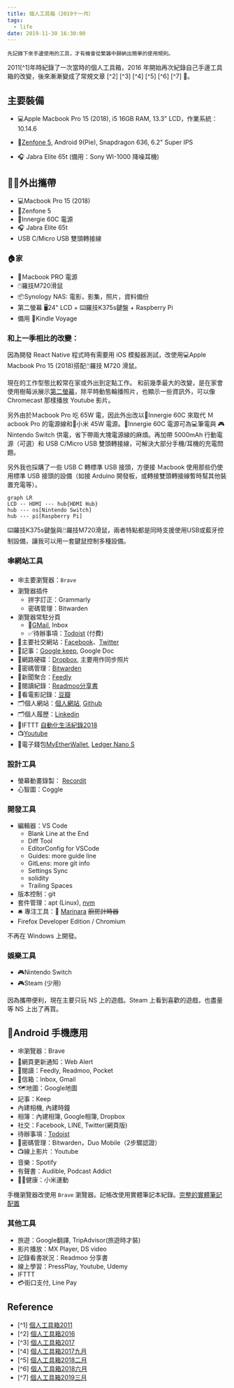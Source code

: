 ```yaml
---
title: 個人工具箱（2019十一月）
tags:
  - life
date: 2019-11-30 16:30:00
---
```


`先記錄下來手邊使用的工具，才有機會從繁雜中歸納出簡單的使用規則。`

2011[^1]年時紀錄了一次當時的個人工具箱，2016 年開始再次紀錄自己手邊工具箱的改變，後來漸漸變成了常規文章 [^2] [^3] [^4] [^5] [^6] [^7] 🤹。

## 主要裝備

* :computer:Apple Macbook Pro 15 (2018), i5 16GB RAM, 13.3" LCD，作業系統：10.14.6

* :iphone:[Zenfone 5](https://www.asus.com/tw/Phone/ZenFone-5-ZE620KL/Tech-Specs/), Android 9(Pie), Snapdragon 636, 6.2" Super IPS

* :headphones: Jabra Elite 65t (備用：Sony WI-1000 降噪耳機)


## :walking_man:外出攜帶

* :computer:Macbook Pro 15 (2018)
* :iphone:Zenfone 5
* :electric_plug:Innergie 60C 電源
* :headphones: Jabra Elite 65t
* USB C/Micro USB 雙頭轉接線

### :house:家

* :electric_plug:Ｍacbook PRO 電源
* :computer_mouse:羅技M720滑鼠
* :package:Synology NAS: 電影，影集，照片，資料備份
* 第二螢幕 :desktop_computer:24" LCD + :keyboard:羅技K375s鍵盤 + Raspberry Pi
* 備用 :orange_book:Kindle Voyage

### 和上一季相比的改變：

因為開發 React Native 程式時有需要用 iOS 模擬器測試，改使用:computer:Apple Macbook Pro 15 (2018)搭配:computer_mouse:羅技 M720 滑鼠。

現在的工作型態比較常在家或外出到定點工作。
和前幾季最大的改變，是在家會使用樹莓派展示[第二螢幕](https://blog.gasolin.idv.tw/2019/11/13/second-screen)，除平時動態輪播照片，也顯示一些資訊外，可以像 Chromecast 那樣播放 Youtube 影片。

另外由於Ｍacbook Pro 吃 65W 電，因此外出改以:electric_plug:Innergie 60C 來取代 Ｍacbook Pro 的電源線和:electric_plug:小米 45W 電源。:electric_plug:Innergie 60C 電源可為:computer:筆電與 🎮Nintendo Switch 供電，省下帶兩大塊電源線的麻煩。再加帶 5000mAh 行動電源（可選）和 USB C/Micro USB 雙頭轉接線，可解決大部分手機/耳機的充電問題。

另外我也採購了一些 USB C 轉標準 USB 接頭，方便接 Ｍacbook 使用那些仍使用標準 USB 接頭的設備（如接 Arduino 開發板，或轉接雙頭轉接線暫時幫其他裝置充電等）。

```mermaid
graph LR
LCD -- HDMI --- hub{HDMI Hub}
hub --- ns[Nintendo Switch]
hub --- pi[Raspberry Pi]
```

:keyboard:羅技K375s鍵盤與:computer_mouse:羅技M720滑鼠，兩者特點都是同時支援使用USB或藍牙控制設備，讓我可以用一套鍵鼠控制多種設備。

### :spider_web:網站工具

* :spider_web:主要瀏覽器：`Brave`
* 瀏覽器插件
  - 拼字訂正：Grammarly
  - 密碼管理：Bitwarden
* 瀏覽器常駐分頁
  - :email:[GMail](http://mail.google.com/), Inbox
  - ✅待辦事項：[Todoist](https://todoist.com/) (付費)
* :busts_in_silhouette:主要社交網站：[Facebook](http://www.facebook.com/)、[Twitter](https://twitter.com/gasolin)
* :memo:記事：[Google keep](http://keep.google.com/), Google Doc
* :floppy_disk:網路硬碟：[Dropbox](http://www.dropbox.com/), 主要用作同步照片
* 🔑密碼管理：[Bitwarden](https://www.bitwarden.com/)
* :newspaper:新聞聚合：[Feedly](https://feedly.com/)
* :blue_book:閱讀紀錄：[Readmoo分享書](https://share.readmoo.com/mooer/lifaicqb9/bookshelf/gasolin/read)
* :movie_camera:看電影記錄：[豆瓣](http://www.douban.com/)
* :card_index_dividers:個人網站：[個人網站](http://www.gasolin.idv.tw), [Github](https://github.com/gasolin/blog/)
* :card_index_dividers:個人履歷：[Linkedin](https://www.linkedin.com/in/fredglin/)
* :link:IFTTT [自動化生活紀錄2018](https://blog.gasolin.idv.tw/2018/01/26/personal-automation-in-2018/)
* :tv:[Youtube](https://www.youtube.com/)
* :purse:電子錢包[MyEtherWallet](https://www.myetherwallet.com/), [Ledger Nano S](https://blog.gasolin.idv.tw/2017/12/26/setup_ledger_nano_on_linux/)


### 設計工具

* 螢幕動畫錄製： [Recordit](http://www.recordit.co/)
* 心智圖：Coggle

### 開發工具

* 編輯器：VS Code
  - Blank Line at the End
  - Diff Tool
  - EditorConfig for VSCode
  - Guides: more guide line
  - GitLens: more git info
  - Settings Sync
  - solidity
  - Trailing Spaces
* 版本控制：git
* 套件管理：apt (Linux), [nvm](https://github.com/creationix/nvm)
* :bellhop_bell: 專注工具：:tomato: [Marinara](https://chrome.google.com/webstore/detail/marinara-pomodoro%C2%AE-assist/lojgmehidjdhhbmpjfamhpkpodfcodef) ~~廚房計時器~~
* Firefox Developer Edition / Chromium

不再在 Windows 上開發。

### 娛樂工具

* 🎮Nintendo Switch
* 🎮Steam (少用)

因為攜帶便利，現在主要只玩 NS 上的遊戲。Steam 上看到喜歡的遊戲，也盡量等 NS 上出了再買。

## :iphone:Android 手機應用
* :spider_web:瀏覽器：Brave
* :bell:網頁更新通知：Web Alert
* :newspaper:閱讀：Feedly, Readmoo, Pocket
* :email:信箱：Inbox, Gmail
* :world_map:地圖：Google地圖
* 記事：Keep
* 內建相機, 內建時鐘
* 相簿：內建相簿, Google相簿, Dropbox
* 社交：Facebook, LINE, Twitter(網頁版)
* 待辦事項：[Todoist](https://play.google.com/store/apps/details?id=com.todoist)
* :closed_lock_with_key:密碼管理：Bitwarden，Duo Mobile（2步驟認證）
* :tv:線上影片：Youtube
* 音樂：Spotify
* 有聲書：Audible, Podcast Addict
* :walking_man:健康：小米運動

手機瀏覽器改使用 `Brave` 瀏覽器。記帳改使用實體筆記本紀錄。[完整的實體筆記配置](https://blog.gasolin.idv.tw/2019/02/23/handbook/)

### 其他工具

* 旅遊：Google翻譯, TripAdvisor(旅遊時才裝)
* 影片播放：MX Player, DS video
* 記錄看書狀況：Readmoo 分享書
* 線上學習：PressPlay, Youtube, Udemy
* IFTTT
* 💳街口支付, Line Pay

## Reference

* [^1] [個人工具箱2011](https://blog.gasolin.idv.tw/2013/01/02/%E5%80%8B%E4%BA%BA%E5%B7%A5%E5%85%B7%E7%AE%B12011/)
* [^2] [個人工具箱2016](https://blog.gasolin.idv.tw/2016/12/19/tooling-in-2016/)
* [^3] [個人工具箱2017](https://blog.gasolin.idv.tw/2017/02/02/tooling-in-2017/)
* [^4] [個人工具箱2017九月](https://blog.gasolin.idv.tw/2017/02/02/tooling-in-2017-sep/)
* [^5] [個人工具箱2018二月](https://blog.gasolin.idv.tw/2018/01/25/tooling-in-2018-feb/)
* [^6] [個人工具箱2018六月](https://blog.gasolin.idv.tw/2018/05/24/tooling-in-2018-jun/)
* [^7] [個人工具箱2019三月](https://blog.gasolin.idv.tw/2018/05/24/tooling-in-2019-Mar/)
